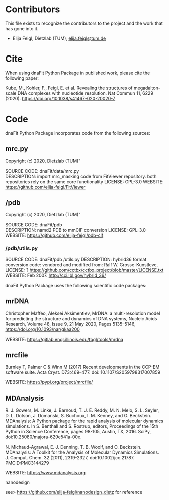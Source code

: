 # Contributors

This file exists to recognize the contributors to the project and the work that has gone into it. 

* Elija Feigl,  Dietzlab (TUM), elija.feigl@tum.de



# Cite

When using dnaFit Python Package in published work, please cite the following paper:

Kube, M., Kohler, F., Feigl, E. et al. Revealing the structures of megadalton-scale DNA complexes with nucleotide resolution. Nat Commun 11, 6229 (2020). https://doi.org/10.1038/s41467-020-20020-7
  



# Code


dnaFit Python Package incorporates code from the following sources:

## mrc.py

Copyright (c) 2020, Dietzlab (TUM)"

SOURCE CODE: dnaFit/data/mrc.py  
DESCRIPTION: import mrc_masking code from FitViewer repository. both repositories rely on the same core functionality
LICENSE: GPL-3.0 
WEBSITE: https://github.com/elija-feigl/FitViewer


## /pdb

Copyright (c) 2020, Dietzlab (TUM)"

SOURCE CODE: dnaFit/pdb  
DESCRIPTION: namd2 PDB to mmCIF conversion
LICENSE: GPL-3.0 
WEBSITE: https://github.com/elija-feigl/pdb-cif


### /pdb/utils.py
SOURCE CODE: dnaFit/pdb /utils.py
DESCRIPTION: hybrid36 format conversion code:
vendored and modified from: Ralf W. Grosse-Kunstleve,
LICENSE: ? https://github.com/cctbx/cctbx_project/blob/master/LICENSE.txt
WEBSITE: Feb 2007. http://cci.lbl.gov/hybrid_36/


dnaFit Python Package uses the following scientific code packages:

## mrDNA

Christopher Maffeo, Aleksei Aksimentiev, MrDNA: a multi-resolution model for predicting the structure and dynamics of DNA systems, Nucleic Acids Research, Volume 48, Issue 9, 21 May 2020, Pages 5135–5146, https://doi.org/10.1093/nar/gkaa200

WEBSITE: https://gitlab.engr.illinois.edu/tbgl/tools/mrdna


## mrcfile

Burnley T, Palmer C & Winn M (2017) Recent developments in the CCP-EM software suite. Acta Cryst. D73:469–477. doi: 10.1107/S2059798317007859

WEBSITE: https://pypi.org/project/mrcfile/


## MDAnalysis

R. J. Gowers, M. Linke, J. Barnoud, T. J. E. Reddy, M. N. Melo, S. L. Seyler, D. L. Dotson, J. Domanski, S. Buchoux, I. M. Kenney, and O. Beckstein. MDAnalysis: A Python package for the rapid analysis of molecular dynamics simulations. In S. Benthall and S. Rostrup, editors, Proceedings of the 15th Python in Science Conference, pages 98-105, Austin, TX, 2016. SciPy, doi:10.25080/majora-629e541a-00e.

N. Michaud-Agrawal, E. J. Denning, T. B. Woolf, and O. Beckstein. MDAnalysis: A Toolkit for the Analysis of Molecular Dynamics Simulations. J. Comput. Chem. 32 (2011), 2319-2327, doi:10.1002/jcc.21787. PMCID:PMC3144279

WEBSITE: https://www.mdanalysis.org


nanodesign

see> https://github.com/elija-feigl/nanodesign_dietz for reference